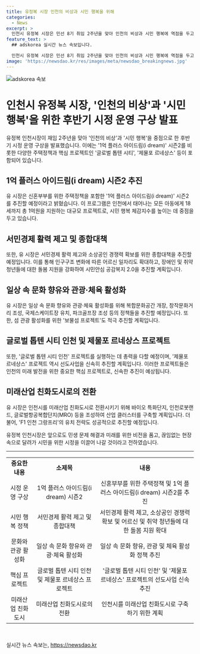 ```yaml
---
title: 유정복 시장 인천의 비상과 시민 행복을 위해
categories:
  - News
excerpt: >
  인천시 유정복 시장은 민선 8기 취임 2주년을 맞아 인천의 비상과 시민 행복에 역점을 두고 시정 운영 구상을 발표했다. 이를 위해 1억 플러스 i dream 시즌2를 추진하고, 주택정책 등을 마련할 예정이다. 또한, 서민경제 활력 제고, 어르신 및 청년들을 위한 지원, 문화 및 관광 활성화 등 다양한 정책을 내놓을 계획이다. 유 시장은 핵심 프로젝트의 성과를 추진하고, 글로벌 톱텐 시티 인천 프로젝트를 실행하기 위해 총력을 기울일 예정이며, 동시에 지역 거점별 산업 클러스터를 조성해 인천을 미래산업 친화도시로 구축할 계획이다.
feature_text: >
  ## adskorea 실시간 뉴스 속보입니다.

  인천시 유정복 시장은 민선 8기 취임 2주년을 맞아 인천의 비상과 시민 행복에 역점을 두고 시정 운영 구상을 발표했다. 이를 위해 1억 플러스 i dream 시즌2를 추진하고, 주택정책 등을 마련할 예정이다. 또한, 서민경제 활력 제고, 어르신 및 청년들을 위한 지원, 문화 및 관광 활성화 등 다양한 정책을 내놓을 계획이다. 유 시장은 핵심 프로젝트의 성과를 추진하고, 글로벌 톱텐 시티 인천 프로젝트를 실행하기 위해 총력을 기울일 예정이며, 동시에 지역 거점별 산업 클러스터를 조성해 인천을 미래산업 친화도시로 구축할 계획이다.
image: 'https://newsdao.kr/res/images/meta/newsdao_breakingnews.jpg'
---
```


<p><img src="https://newsdao.kr/res/images/meta/newsdao_breakingnews.jpg" alt="adskorea 속보" /></p>

<h1>인천시 유정복 시장, '인천의 비상'과 '시민 행복'을 위한 후반기 시정 운영 구상 발표</h1>

<p data-ke-size="size16">유정복 인천시장이 재임 2주년을 맞아 '인천의 비상'과 '시민 행복'을 중점으로 한 후반기 시정 운영 구상을 발표했습니다. 이에는 '1억 플러스 아이드림(i dream)' 시즌2를 비롯한 다양한 주택정책과 핵심 프로젝트인 '글로벌 톱텐 시티', '제물포 르네상스' 등이 포함되어 있습니다.</p>

<h2 data-ke-size="size26">1억 플러스 아이드림(i dream) 시즌2 추진</h2>

<p data-ke-size="size16">유 시장은 신혼부부를 위한 주택정책을 포함한 '1억 플러스 아이드림(i dream)' 시즌2를 추진할 예정이라고 밝혔습니다. 이 프로그램은 인천에서 태어나는 모든 아동에게 18세까지 총 1억원을 지원하는 대규모 프로젝트로, 시민 행복 체감지수를 높이는 데 중점을 두고 있습니다.</p>

<h2 data-ke-size="size26">서민경제 활력 제고 및 종합대책</h2>

<p data-ke-size="size16">또한, 유 시장은 서민경제 활력 제고와 소상공인 경쟁력 확보를 위한 종합대책을 추진할 예정입니다. 이를 통해 인구구조 변화에 따른 어르신 일자리도 확대하고, 장애인 및 취약 청년들에 대한 돌봄 지원을 강화하여 시민안심 공감복지 2.0을 추진할 계획입니다.</p>

<h2 data-ke-size="size26">일상 속 문화 향유와 관광·체육 활성화</h2>

<p data-ke-size="size16">유 시장은 일상 속 문화 향유와 관광·체육 활성화를 위해 복합문화공간 개장, 창작문화거리 조성, 국제스케이트장 유치, 파크골프장 조성 등의 정책들을 추진할 예정입니다. 또한, 섬 관광 활성화를 위한 '보물섬 프로젝트'도 적극 추진할 계획입니다.</p>

<h2 data-ke-size="size26">글로벌 톱텐 시티 인천 및 제물포 르네상스 프로젝트</h2>

<p data-ke-size="size16">또한, '글로벌 톱텐 시티 인천' 프로젝트를 실행하는 데 총력을 다할 예정이며, '제물포 르네상스' 프로젝트 역시 선도사업을 신속히 추진할 계획입니다. 이러한 프로젝트들은 인천의 미래 발전을 위한 중요한 핵심 프로젝트로, 신속한 추진이 예상됩니다.</p>

<h2 data-ke-size="size26">미래산업 친화도시로의 전환</h2>

<p data-ke-size="size16">유 시장은 인천시를 미래산업 친화도시로 전환시키기 위해 바이오 특화단지, 인천로봇랜드, 글로벌항공복합단지(MRO) 등을 조성하여 산업 클러스터를 구축할 계획입니다. 더불어, 'F1 인천 그랑프리'의 유치 전략도 성공적으로 추진할 예정입니다.</p>

<p data-ke-size="size16">유정복 인천시장은 앞으로도 민생 문제 해결과 미래를 위한 비전을 품고, 끊임없는 현장 속으로 달려가 시민을 위한 시정을 이끌어 나갈 것이라고 전하였습니다.</p>

<hr>

<table>
<tbody>
<tr>
<td style="text-align: center; height: 17px;"><b>중요한 내용</b></td>
<td style="text-align: center; height: 17px;"><b>소제목</b></td>
<td style="text-align: center; height: 17px;"><b>내용</b></td>
</tr>
<tr>
<td style="text-align: center; height: 17px;">시정 운영 구상</td>
<td style="text-align: center; height: 17px;">1억 플러스 아이드림(i dream) 시즌2</td>
<td style="text-align: center; height: 17px;">신혼부부를 위한 주택정책 및 1억 플러스 아이드림(i dream) 시즌2를 추진</td>
</tr>
<tr>
<td style="text-align: center; height: 17px;">시민 행복 정책</td>
<td style="text-align: center; height: 17px;">서민경제 활력 제고 및 종합대책</td>
<td style="text-align: center; height: 17px;">서민경제 활력 제고, 소상공인 경쟁력 확보 및 어르신 및 취약 청년들에 대한 돌봄 지원 확대</td>
</tr>
<tr>
<td style="text-align: center; height: 17px;">문화와 관광 활성화</td>
<td style="text-align: center; height: 17px;">일상 속 문화 향유와 관광·체육 활성화</td>
<td style="text-align: center; height: 17px;">일상 속 문화 향유, 관광 및 체육 활성화 정책 추진</td>
</tr>
<tr>
<td style="text-align: center; height: 17px;">핵심 프로젝트</td>
<td style="text-align: center; height: 17px;">글로벌 톱텐 시티 인천 및 제물포 르네상스 프로젝트</td>
<td style="text-align: center; height: 17px;">'글로벌 톱텐 시티 인천' 및 '제물포 르네상스' 프로젝트의 선도사업 신속 추진</td>
</tr>
<tr>
<td style="text-align: center; height: 17px;">미래산업 친화도시</td>
<td style="text-align: center; height: 17px;">미래산업 친화도시로의 전환</td>
<td style="text-align: center; height: 17px;">인천시를 미래산업 친화도시로 구축하기 위한 계획</td>
</tr>
</tbody>
</table>

<p data-ke-size="size16">&nbsp;</p>
실시간 뉴스 속보는, <a href="https://newsdao.kr" rel="dofollow">https://newsdao.kr</a>


